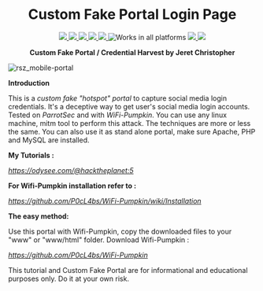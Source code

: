 <html>
<body>
<h1 align="center">Custom Fake Portal Login Page</h1>
<p align="center">
  <a title="No issue known"href="https://github.com/jeretc/cfp/issues">
    <img src="https://img.shields.io/badge/Issues-None-brightgreen.svg">
  </a>
  <a title="MIT License" href="https://opensource.org/licenses/MIT">
    <img src="https://img.shields.io/badge/License-MIT-blue.svg">
  </a>  
  <a title="Perl Download" href="http://php.net/manual/en/install.unix.debian.php">
    <img src="https://img.shields.io/badge/PHP-Required-yellow.svg">
  </a>
      <a title="Apache Download" href="http://php.net/manual/en/install.unix.debian.php">
    <img src="https://img.shields.io/badge/Apache-Required-red.svg">
  </a>
      <a title="MySQL Download" href="https://dev.mysql.com/downloads/mysql/">
    <img src="https://img.shields.io/badge/MySQL-Required-green.svg">
  </a>
    <img title="Works in all platforms" src="https://img.shields.io/badge/Platform-All-orange.svg">
  <a title="Follow us in Facebook" href="https://www.facebook.com/hackprooftips/">
    <img src="https://img.shields.io/badge/Facebook-Follow-blue.svg">
  </a>
  <a title="Follow me in Youtube" href="https://www.youtube.com/channel/UChiQbAqdmxBWVJZvfXKCq-g">
    <img src="https://img.shields.io/badge/Youtube-Follow-red.svg">
  </a> 
</p> 
<p align="center"><b>Custom Fake Portal / Credential Harvest by Jeret Christopher</b></p>
    
    
    
![rsz_mobile-portal](https://cloud.githubusercontent.com/assets/20941239/21763192/98ff6f92-d697-11e6-8ed1-017aedddce56.jpg)



**Introduction**

This is a *custom fake "hotspot" portal* to capture social media login credentials. It's a deceptive way to get user's social media login accounts. Tested on *ParrotSec* and with *WiFi-Pumpkin*. You can use any linux machine, mitm tool to perform this attack. The techniques are more or less the same. You can also use it as stand alone portal, make sure Apache, PHP and MySQL are installed.
  
  
  **My Tutorials :**

*https://odysee.com/@hacktheplanet:5*



**For Wifi-Pumpkin installation refer to :**

*https://github.com/P0cL4bs/WiFi-Pumpkin/wiki/Installation*


**The easy method:** 

Use this portal with Wifi-Pumpkin, copy the downloaded files to your "www" or "www/html" folder. Download Wifi-Pumpkin :

*https://github.com/P0cL4bs/WiFi-Pumpkin*



This tutorial and Custom Fake Portal are for informational and educational purposes only. Do it at your own risk.
